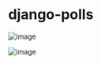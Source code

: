 # django-polls

![image](https://user-images.githubusercontent.com/71830127/229361597-3fd51874-ff3f-400f-a9e6-6c10b0f1b41b.png)

![image](https://user-images.githubusercontent.com/71830127/229361609-303482ab-6f03-4f82-b5ee-52ac6357f0cc.png)
